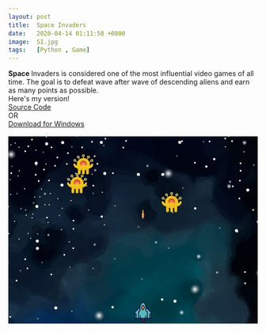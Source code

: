```yaml
---
layout: post
title:  Space Invaders
date:   2020-04-14 01:11:58 +0800
image:  SI.jpg
tags:   [Python , Game]
---
```

<b>Space </b> Invaders is considered one of the most influential video games of all time. The goal is to defeat wave after wave of descending aliens and earn as many points as possible.
<br>
Here's my version! 
<br>
<a href="https://github.com/sharma-anubhav/SpaceInvasion">Source Code</a>
<br>
OR
<br>
<a href="https://github.com/sharma-anubhav/SpaceInvasion/raw/master/SpaceInvaders%20V_3.0.7z">Download for Windows</a>
<br>
<br>
<img src="https://github.com/sharma-anubhav/SpaceInvasion/blob/master/space.jpg?raw=true"
     alt="Markdown Monster icon"
     style="float: centre; margin-right: 1px;" />